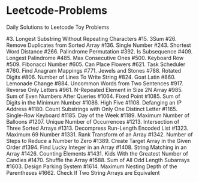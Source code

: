 # Leetcode-Problems

Daily Solutions to Leetcode Toy Problems

#3. Longest Substring Without Repeating Characters
#15. 3Sum
#26. Remove Duplicates from Sorted Array
#136. Single Number
#243. Shortest Word Distance
#266. Palindrome Permutation
#392. Is Subsequence
#409. Longest Palindrome
#485. Max Consecutive Ones
#500. Keyboard Row
#509. Fibonacci Number
#605. Can Place Flowers
#621. Task Scheduler
#760. Find Anagram Mappings
#771. Jewels and Stones
#788. Rotated Digits
#806. Number of Lines To Write String
#824. Goat Latin
#860. Lemonade Change
#884. Uncommon Words from Two Sentences
#917. Reverse Only Letters
#961. N-Repeated Element in Size 2N Array
#985. Sum of Even Numbers After Queries
#1064. Fixed Point
#1085. Sum of Digits in the Minimum Number
#1086. High Five
#1108. Defanging an IP Address
#1180. Count Substrings with Only One Distinct Letter
#1165. Single-Row Keyboard
#1185. Day of the Week
#1189. Maximum Number of Balloons
#1207. Unique Number of Occurrences
#1213. Intersection of Three Sorted Arrays
#1313. Decompress Run-Length Encoded List
#1323. Maximum 69 Number
#1331. Rank Transform of an Array
#1342. Number of Steps to Reduce a Number to Zero
#1389. Create Target Array in the Given Order
#1394. Find Lucky Integer in an Array
#1408. String Matching in an Array
#1426. Counting Elements
#1431. Kids With the Greatest Number of Candies
#1470. Shuffle the Array
#1588. Sum of All Odd Length Subarrays
#1603. Design Parking System
#1614. Maximum Nesting Depth of the Parentheses
#1662. Check If Two String Arrays are Equivalent